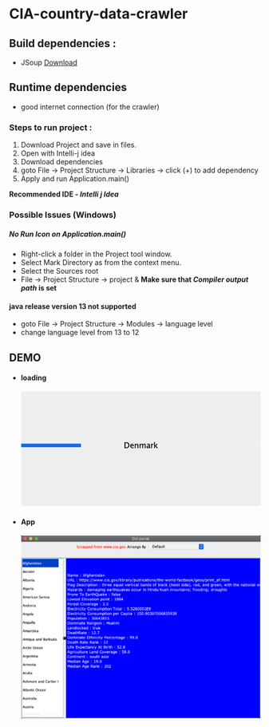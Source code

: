 # CIA-country-data-crawler

## Build dependencies :

- JSoup [Download](https://jsoup.org/packages/jsoup-1.13.1.jar)

## Runtime dependencies

- good internet connection (for the crawler)

### Steps to run project :

1. Download Project and save in files.
2. Open with Intelli-j idea
3. Download dependencies
4. goto File -> Project Structure -> Libraries -> click (+) to add dependency
5. Apply and run Application.main()

**Recommended IDE - _Intelli j Idea_**

### Possible Issues (Windows)
##### No Run Icon on Application.main() 
   - Right-click a folder in the Project tool window.
   - Select Mark Directory as from the context menu.
   - Select the Sources root
   - File -> Project Structure -> project & **Make sure that _Compiler output path_ is set**
#### java release version 13 not supported
   - goto File -> Project Structure -> Modules -> language level 
   - change language level from 13 to 12

## DEMO

- #### loading
  ![loading screen](app/imgs/splash.png)
- #### App
  ![App home](app/imgs/app.png)
